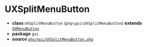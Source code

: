 # UXSplitMenuButton

- **class** `UXSplitMenuButton` (`php\gui\UXSplitMenuButton`) **extends** [`UXMenuButton`](api-docs/classes/php/gui/UXMenuButton.md)
- **package** `gui`
- **source** [`php/gui/UXSplitMenuButton.php`](./src/main/resources/JPHP-INF/sdk/php/gui/UXSplitMenuButton.php)
